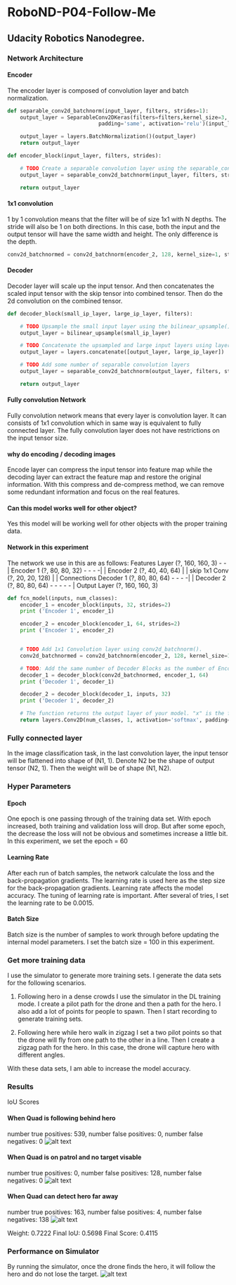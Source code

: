 # RoboND-P04-Follow-Me
## Udacity Robotics Nanodegree.

[image0]: ./img/fm1.png
[image1]: ./img/fm2.png
[image2]: ./img/fm3.png
[image3]: ./img/fm4.png


### Network Architecture
#### Encoder
The encoder layer is composed of convolution layer and batch normalization.

```python
def separable_conv2d_batchnorm(input_layer, filters, strides=1):
    output_layer = SeparableConv2DKeras(filters=filters,kernel_size=3, strides=strides,
                             padding='same', activation='relu')(input_layer)

    output_layer = layers.BatchNormalization()(output_layer)
    return output_layer

def encoder_block(input_layer, filters, strides):

    # TODO Create a separable convolution layer using the separable_conv2d_batchnorm() function.
    output_layer = separable_conv2d_batchnorm(input_layer, filters, strides=strides)

    return output_layer
```

#### 1x1 convolution
1 by 1 convolution means that the filter will be of size 1x1 with N depths. The stride will also be 1 on both directions. In this case, both the input and the output tensor will have the same width and height. The only difference is the depth.
```python
conv2d_batchnormed = conv2d_batchnorm(encoder_2, 128, kernel_size=1, strides=1)
```

#### Decoder
Decoder layer will scale up the input tensor. And then concatenates the scaled input tensor with the skip tensor into combined tensor. Then do the 2d convolution on the combined tensor.

```python
def decoder_block(small_ip_layer, large_ip_layer, filters):

    # TODO Upsample the small input layer using the bilinear_upsample() function.
    output_layer = bilinear_upsample(small_ip_layer)

    # TODO Concatenate the upsampled and large input layers using layers.concatenate
    output_layer = layers.concatenate([output_layer, large_ip_layer])

    # TODO Add some number of separable convolution layers    
    output_layer = separable_conv2d_batchnorm(output_layer, filters, strides=1)

    return output_layer
```

#### Fully convolution Network
Fully convolution network means that every layer is convolution layer. It can consists of 1x1 convolution which in same way is equivalent to fully connected layer. The fully convolution layer does not have restrictions on the input tensor size.

#### why do encoding / decoding images
Encode layer can compress the input tensor into feature map while the decoding layer can extract the feature map and restore the original information. With this compress and de-compress method, we can remove some redundant information and focus on the real features.

#### Can this model works well for other object?
Yes this model will be working well for other objects with the proper training data.

#### Network in this experiment
The network we use in this are as follows:
Features Layer (?, 160, 160, 3) - - |
Encoder 1 (?, 80, 80, 32) - - - -|  |
Encoder 2 (?, 40, 40, 64)        |  |  skip
1x1 Conv (?, 20, 20, 128)        |  |  Connections
Decoder 1 (?, 80, 80, 64) - - - -|  |
Decoder 2 (?, 80, 80, 64) - - - - - |
Output Layer (?, 160, 160, 3)

```python
def fcn_model(inputs, num_classes):
    encoder_1 = encoder_block(inputs, 32, strides=2)
    print ('Encoder 1', encoder_1)

    encoder_2 = encoder_block(encoder_1, 64, strides=2)
    print ('Encoder 1', encoder_2)


    # TODO Add 1x1 Convolution layer using conv2d_batchnorm().
    conv2d_batchnormed = conv2d_batchnorm(encoder_2, 128, kernel_size=1, strides=1)

    # TODO: Add the same number of Decoder Blocks as the number of Encoder Blocks
    decoder_1 = decoder_block(conv2d_batchnormed, encoder_1, 64)
    print ('Decoder 1', decoder_1)

    decoder_2 = decoder_block(decoder_1, inputs, 32)
    print ('Decoder 1', decoder_2)    

    # The function returns the output layer of your model. "x" is the final layer obtained from the last decoder_block()
    return layers.Conv2D(num_classes, 1, activation='softmax', padding='same')(decoder_2)
```

### Fully connected layer
In the image classification task, in the last convolution layer, the input tensor will be flattened into shape of (N1, 1). Denote N2 be the shape of output tensor (N2, 1). Then the weight will be of shape (N1, N2).

### Hyper Parameters
#### Epoch
One epoch is one passing through of the training data set. With epoch increased, both training and validation loss will drop. But after some epoch, the decrease the loss will not be obvious and sometimes increase a little bit.
In this experiment, we set the epoch = 60

#### Learning Rate
After each run of batch samples, the network calculate the loss and the back-propagation gradients. The learning rate is used here as the step size for the back-propagation gradients.
Learning rate affects the model accuracy. The tuning of learning rate is important. After several of tries, I set the learning rate to be 0.0015.

#### Batch Size
Batch size is the number of samples to work through before updating the internal model parameters. I set the batch size = 100 in this experiment.

### Get more training data
I use the simulator to generate more training sets.
I generate the data sets for the following scenarios.
1. Following hero in a dense crowds
I use the simulator in the DL training mode. I create a pilot path for the drone and then a path for the hero. I also add a lot of points for people to spawn. Then I start recording to generate training sets.

2. Following here while hero walk in zigzag
I set a two pilot points so that the drone will fly from one path to the other in a line. Then I create a zigzag path for the hero. In this case, the drone will capture hero with different angles.

With these data sets, I am able to increase the model accuracy.


### Results

IoU Scores

#### When Quad is following behind hero

number true positives: 539, number false positives: 0, number false negatives: 0
![alt text][image0]

#### When Quad is on patrol and no target visable

number true positives: 0, number false positives: 128, number false negatives: 0
![alt text][image1]

#### When Quad can detect hero far away
number true positives: 163, number false positives: 4, number false negatives: 138
![alt text][image2]

Weight: 0.7222
Final IoU: 0.5698
Final Score: 0.4115

### Performance on Simulator
By running the simulator, once the drone finds the hero, it will follow the hero and do not lose the target.
![alt text][image3]
